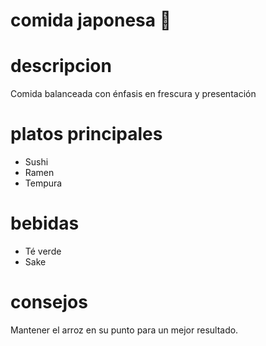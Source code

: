 # comida japonesa 🍥

# descripcion 
Comida balanceada con énfasis en frescura y presentación

# platos principales 
- Sushi
- Ramen 
- Tempura

# bebidas
- Té verde 
- Sake 

# consejos 
Mantener el arroz en su punto para un mejor resultado.
